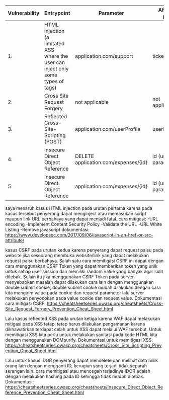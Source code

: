 | Vulnerability | Entrypoint | Parameter | Affected page | WAF mitigations |
|---|---|---|---|---|
1. | HTML injection (a limitated XSS where the user can inject only some types of tags) | application.com/support  | ticketBody | application.com/backoffice/viewTicket | tags that work: <a href= , <a src= |
2. | Cross Site Request Forgery | not applicable | not applicable | the web site is not protected with CSRF tokens | not applicable |
3. | Reflected Cross-Site-Scripting (POST) | application.com/userProfile  | userFullName | application.com/userProfile  | yes |
4. | Insecure Direct Object Reference | DELETE application.com/expenses/{id} | id (url parameter) | http://application.com/expenses/{id} - deletes file | not applicable |
5. | Insecure Direct Object Reference | application.com/expenses/{id} | id (url parameter) | application.com/expenses/{id} — returns different responses if id exists or not | not applicable |

saya menaruh kasus HTML injection pada urutan pertama karena pada kasus tersebut penyerang dapat menginject atau memasukan script maupun link URL berbahaya yang dapat menjadi fatal. 
cara mitigasi:
-URL encoding
-Implement Content Security Policy
-Validate the URL
-URL White Listing
-Remove javascript
dokumentasi: https://www.developsec.com/2017/09/06/javascript-in-an-href-or-src-attribute/

kasus CSRF pada urutan kedua karena penyerang dapat request palsu pada website jika seseorang membuka website/link yang dapat melakukan request palsu berbahaya. Salah satu cara memitigasi CSRF ini dapat dengan cara menggunakan CSRF Token yang dapat memberikan token yang unik untuk setiap user session dan memiliki random value yang banyak agar sulit ditebak. Selain itu jika menggunakan CSRF Token pada server menyebabkan masalah dapat dilakukan cara lain dengan menggunakan double submit cookie, double submit cookie mudah dilakukan dengan cara kita mengirim value pada cookie dan request parameter lalu server melakukan penyocokan pada value cookie dan request value. Dokumentasi cara mitigasi CSRF: https://cheatsheetseries.owasp.org/cheatsheets/Cross-Site_Request_Forgery_Prevention_Cheat_Sheet.html

Lalu kasus reflected XSS pada urutan ketiga karena WAF dapat melakukan mitigasi pada XSS tetapi tetap harus dilakukan pengamanan karena dikhawatirkan terdapat celah untuk XSS dapat melalui WAF tersebut. Untuk memitigasi XSS kita perlu untuk melakukan sanitasi pada kode HTML kita dengan menggunakan DOMpurify. Dokumentasi untuk memitigasi XSS: https://cheatsheetseries.owasp.org/cheatsheets/Cross_Site_Scripting_Prevention_Cheat_Sheet.html

Lalu untuk kasus IDOR penyerang dapat mendelete dan melihat data milik orang lain dengan mengganti ID, kerugian yang terjadi tidak separah serangan lain. cara memitigasi atau mencegah terjadinya IDOR adalah dengan melakukan hashing pada ID sehingga tidak mudah ditebak. Dokumentasi: https://cheatsheetseries.owasp.org/cheatsheets/Insecure_Direct_Object_Reference_Prevention_Cheat_Sheet.html